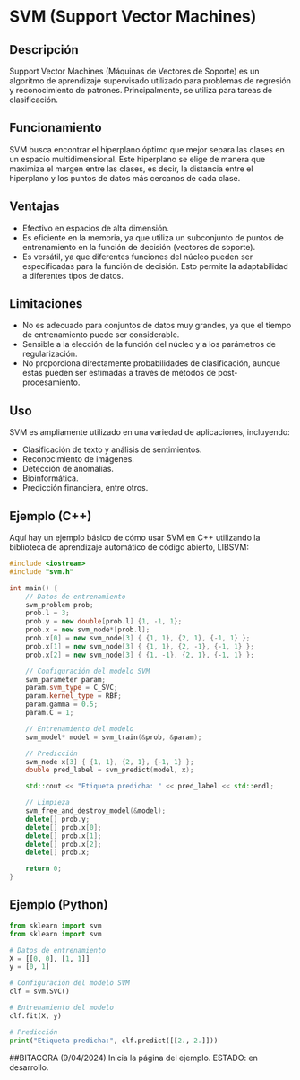 # SVM (Support Vector Machines)

## Descripción
Support Vector Machines (Máquinas de Vectores de Soporte) es un algoritmo de aprendizaje supervisado utilizado para problemas de regresión y reconocimiento de patrones. Principalmente, se utiliza para tareas de clasificación.

## Funcionamiento
SVM busca encontrar el hiperplano óptimo que mejor separa las clases en un espacio multidimensional. Este hiperplano se elige de manera que maximiza el margen entre las clases, es decir, la distancia entre el hiperplano y los puntos de datos más cercanos de cada clase.

## Ventajas
- Efectivo en espacios de alta dimensión.
- Es eficiente en la memoria, ya que utiliza un subconjunto de puntos de entrenamiento en la función de decisión (vectores de soporte).
- Es versátil, ya que diferentes funciones del núcleo pueden ser especificadas para la función de decisión. Esto permite la adaptabilidad a diferentes tipos de datos.

## Limitaciones
- No es adecuado para conjuntos de datos muy grandes, ya que el tiempo de entrenamiento puede ser considerable.
- Sensible a la elección de la función del núcleo y a los parámetros de regularización.
- No proporciona directamente probabilidades de clasificación, aunque estas pueden ser estimadas a través de métodos de post-procesamiento.

## Uso
SVM es ampliamente utilizado en una variedad de aplicaciones, incluyendo:
- Clasificación de texto y análisis de sentimientos.
- Reconocimiento de imágenes.
- Detección de anomalías.
- Bioinformática.
- Predicción financiera, entre otros.

## Ejemplo (C++)
Aquí hay un ejemplo básico de cómo usar SVM en C++ utilizando la biblioteca de aprendizaje automático de código abierto, LIBSVM:

```cpp
#include <iostream>
#include "svm.h"

int main() {
    // Datos de entrenamiento
    svm_problem prob;
    prob.l = 3;
    prob.y = new double[prob.l] {1, -1, 1};
    prob.x = new svm_node*[prob.l];
    prob.x[0] = new svm_node[3] { {1, 1}, {2, 1}, {-1, 1} };
    prob.x[1] = new svm_node[3] { {1, 1}, {2, -1}, {-1, 1} };
    prob.x[2] = new svm_node[3] { {1, -1}, {2, 1}, {-1, 1} };

    // Configuración del modelo SVM
    svm_parameter param;
    param.svm_type = C_SVC;
    param.kernel_type = RBF;
    param.gamma = 0.5;
    param.C = 1;

    // Entrenamiento del modelo
    svm_model* model = svm_train(&prob, &param);

    // Predicción
    svm_node x[3] { {1, 1}, {2, 1}, {-1, 1} };
    double pred_label = svm_predict(model, x);

    std::cout << "Etiqueta predicha: " << pred_label << std::endl;

    // Limpieza
    svm_free_and_destroy_model(&model);
    delete[] prob.y;
    delete[] prob.x[0];
    delete[] prob.x[1];
    delete[] prob.x[2];
    delete[] prob.x;

    return 0;
}
```

## Ejemplo (Python)
```python
from sklearn import svm
from sklearn import svm

# Datos de entrenamiento
X = [[0, 0], [1, 1]]
y = [0, 1]

# Configuración del modelo SVM
clf = svm.SVC()

# Entrenamiento del modelo
clf.fit(X, y)

# Predicción
print("Etiqueta predicha:", clf.predict([[2., 2.]]))
```

##BITACORA
(9/04/2024) Inicia la página del ejemplo. 
            ESTADO: en desarrollo.
